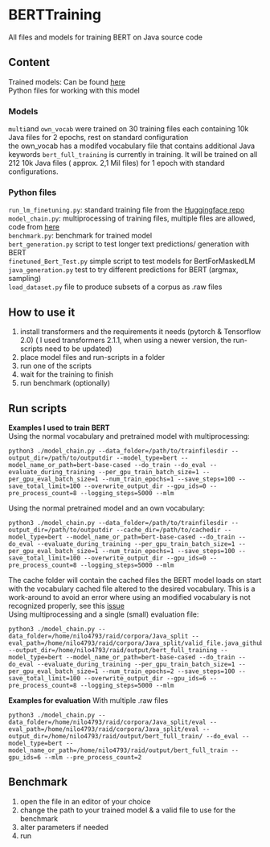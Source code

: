 # BERTTraining
All files and models for training BERT on Java source code

## Content
Trained models: Can be found [here](https://www.dropbox.com/sh/3rma84xdvwlnkif/AADSzYlI5BnuSIFaWwO58fpea?dl=0)  
Python files for working with this model

### Models
`multi`and `own_vocab` were trained on 30 training files each containing 10k Java files for 2 epochs, rest on standard configuration  
the own_vocab has a modifed vocabulary file that contains additional Java keywords
`bert_full_training` is currently in training. It will be trained on all 212 10k Java files ( approx. 2,1 Mil files) for 1 epoch with standard configurations.
### Python files
`run_lm_finetuning.py`: standard training file from the [Huggingface repo](https://github.com/huggingface/transformers)  
`model_chain.py`: multiprocessing of training files, multiple files are allowed, code from [here](https://github.com/EndruK/transformers)  
`benchmark.py`: benchmark for trained model  
`bert_generation.py` script to test longer text predictions/ generation with BERT  
`finetuned_Bert_Test.py` simple script to test models for BertForMaskedLM  
`java_generation.py` test to try different predictions for BERT (argmax, sampling)  
`load_dataset.py` file to produce subsets of a corpus as .raw files    
## How to use it
1. install transformers and the requirements it needs (pytorch & Tensorflow 2.0) ( I used transformers 2.1.1, when using a newer version, the run-scripts need to be updated)
2. place model files and run-scripts in a folder
3. run one of the scripts
4. wait for the training to finish
5. run benchmark (optionally)

## Run scripts
**Examples I used to train BERT**  
Using the normal vocabulary and pretrained model with multiprocessing:  
```
python3 ./model_chain.py --data_folder=/path/to/trainfilesdir --output_dir=/path/to/outputdir --model_type=bert --model_name_or_path=bert-base-cased --do_train --do_eval --evaluate_during_training --per_gpu_train_batch_size=1 --per_gpu_eval_batch_size=1 --num_train_epochs=1 --save_steps=100 --save_total_limit=100 --overwrite_output_dir --gpu_ids=0 --pre_process_count=8 --logging_steps=5000 --mlm

```
Using the normal pretrained model and an own vocabulary:  
```
python3 ./model_chain.py --data_folder=/path/to/trainfilesdir --output_dir=/path/to/outputdir --cache_dir=/path/to/cachedir --model_type=bert --model_name_or_path=bert-base-cased --do_train --do_eval --evaluate_during_training --per_gpu_train_batch_size=1 --per_gpu_eval_batch_size=1 --num_train_epochs=1 --save_steps=100 --save_total_limit=100 --overwrite_output_dir --gpu_ids=0 --pre_process_count=8 --logging_steps=5000 --mlm

```
The cache folder will contain the cached files the BERT model loads on start with the vocabulary cached file altered to the desired vocabulary. This is a work-around to avoid an error where using an modified vocabulary is not recognized properly, see this [issue](https://github.com/huggingface/transformers/issues/1871)  
Using multiprocessing and a single (small) evaluation file:  
```
python3 ./model_chain.py --data_folder=/home/nilo4793/raid/corpora/Java_split --eval_path=/home/nilo4793/raid/corpora/Java_split/valid_file.java_github_1k.raw --output_dir=/home/nilo4793/raid/output/bert_full_training --model_type=bert --model_name_or_path=bert-base-cased --do_train --do_eval --evaluate_during_training --per_gpu_train_batch_size=1 --per_gpu_eval_batch_size=1 --num_train_epochs=2 --save_steps=100 --save_total_limit=100 --overwrite_output_dir --gpu_ids=6 --pre_process_count=8 --logging_steps=5000 --mlm
```
**Examples for evaluation**
With multiple .raw files
```
python3 ./model_chain.py --data_folder=/home/nilo4793/raid/corpora/Java_split/eval --eval_path=/home/nilo4793/raid/corpora/Java_split/eval --output_dir=/home/nilo4793/raid/output/bert_full_train/ --do_eval --model_type=bert --model_name_or_path=/home/nilo4793/raid/output/bert_full_train --gpu_ids=6 --mlm --pre_process_count=2

```
## Benchmark
1. open the file in an editor of your choice
2. change the path to your trained model & a valid file to use for the benchmark
3. alter parameters if needed
4. run 
